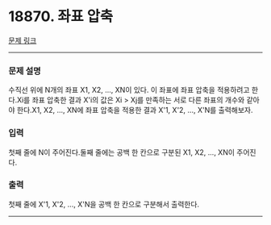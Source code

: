 # 18870. 좌표 압축 

[문제 링크](https://www.acmicpc.net/problem/18870) 

---
### 문제 설명

 수직선 위에 N개의 좌표 X1, X2, ..., XN이 있다. 이 좌표에 좌표 압축을 적용하려고 한다.Xi를 좌표 압축한 결과 X'i의 값은 Xi > Xj를 만족하는 서로 다른 좌표의 개수와 같아야 한다.X1, X2, ..., XN에 좌표 압축을 적용한 결과 X'1, X'2, ..., X'N를 출력해보자.

### 입력 

 첫째 줄에 N이 주어진다.둘째 줄에는 공백 한 칸으로 구분된 X1, X2, ..., XN이 주어진다.

### 출력 

 첫째 줄에 X'1, X'2, ..., X'N을 공백 한 칸으로 구분해서 출력한다.

---
